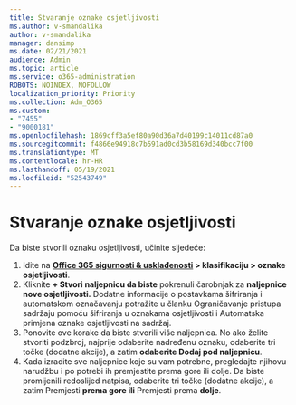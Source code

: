 ```yaml
---
title: Stvaranje oznake osjetljivosti
ms.author: v-smandalika
author: v-smandalika
manager: dansimp
ms.date: 02/21/2021
audience: Admin
ms.topic: article
ms.service: o365-administration
ROBOTS: NOINDEX, NOFOLLOW
localization_priority: Priority
ms.collection: Adm_O365
ms.custom:
- "7455"
- "9000181"
ms.openlocfilehash: 1869cff3a5ef80a90d36a7d40199c14011cd87a0
ms.sourcegitcommit: f4866e94918c7b591ad0cd3b58169d340bcc7f00
ms.translationtype: MT
ms.contentlocale: hr-HR
ms.lasthandoff: 05/19/2021
ms.locfileid: "52543749"
---
```

# <a name="create-a-sensitivity-label"></a>Stvaranje oznake osjetljivosti

Da biste stvorili oznaku osjetljivosti, učinite sljedeće:

1. Idite na **[Office 365 sigurnosti & usklađenosti](https://sip.protection.office.com/) > klasifikaciju > oznake osjetljivosti**.
2. Kliknite **+ Stvori naljepnicu da biste** pokrenuli čarobnjak za **naljepnice nove osjetljivosti.** Dodatne informacije o postavkama šifriranja i [](/microsoft-365/compliance/encryption-sensitivity-labels) automatskom označavanju potražite u članku [](/microsoft-365/compliance/apply-sensitivity-label-automatically)Ograničavanje pristupa sadržaju pomoću šifriranja u oznakama osjetljivosti i Automatska primjena oznake osjetljivosti na sadržaj.
3. Ponovite ove korake da biste stvorili više naljepnica. No ako želite stvoriti podzbroj, najprije odaberite nadređenu oznaku, odaberite tri točke (dodatne akcije), a zatim **odaberite Dodaj pod naljepnicu**.
4. Kada izradite sve naljepnice koje su vam potrebne, pregledajte njihovu narudžbu i po potrebi ih premjestite prema gore ili dolje. Da biste promijenili redoslijed natpisa, odaberite tri točke (dodatne akcije), a zatim Premjesti **prema gore ili** Premjesti prema **dolje**. 

